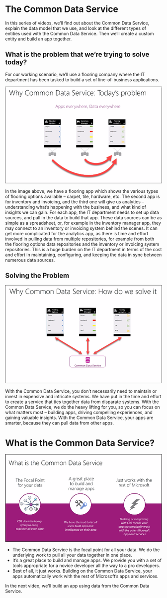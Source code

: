 <properties
   pageTitle="The Common Data Service: Overview | Microsoft PowerApps"
   description="An overview of this powerful way to store and model data"
   services=""
   suite="powerapps"
   documentationCenter="na"
   authors="v-brbene"
   manager="anneta"
   editor=""
   tags=""
   featuredVideoId="os33pHQ9jSU"
   courseDuration="4m"/>

<tags
   ms.service="powerapps"
   ms.devlang="na"
   ms.topic="get-started-article"
   ms.tgt_pltfrm="na"
   ms.workload="na"
   ms.date="6/9/2017"
   ms.author="v-brbene"/>

# The Common Data Service
In this series of videos, we’ll find out about the Common Data Service, explain the data model that we use, and look at the different types of entities used with the Common Data Service. Then we’ll create a custom entity and build an app together. 


## What is the problem that we’re trying to solve today?
For our working scenario, we’ll use a flooring company where the IT department has been tasked to build a set of line-of-business applications. 

![Line-of-business apps](./media/learning-common-data-service-overview/scenario-problem.png)

In the image above, we have a flooring app which shows the various types of flooring options available – carpet, tile, hardware, etc. The second app is for inventory and invoicing, and the third one will give us analytics – understanding what’s happening with the business, and what kind of insights we can gain. For each app, the IT department needs to set up data sources, and pull in the data to build that app. These data sources can be as simple as a spreadsheet, or, for example in the inventory manager app, they may connect to an inventory or invoicing system behind the scenes. It can get more complicated for the analytics app, as there is time and effort involved in pulling data from multiple repositories, for example from both the flooring options data repositories and the inventory or invoicing system repositories. This is a huge burden on the IT department in terms of the cost and effort in maintaining, configuring, and keeping the data in sync between numerous data sources.

## Solving the Problem

![Common Data Service diagram](./media/learning-common-data-service-overview/scenario-solving.png)

With the Common Data Service, you don’t necessarily need to maintain or invest in expensive and intricate systems. We have put in the time and effort to create a service that ties together data from disparate systems. With the Common Data Service, we do the heavy lifting for you, so you can focus on what matters most – building apps, driving compelling experiences, and gaining valuable insights. With the Common Data Service, your apps are smarter, because they can pull data from other apps. 

# What is the Common Data Service?

![What is the Common Data Service](./media/learning-common-data-service-overview/what-is-cds.png)

- The Common Data Service is the focal point for all your data. We do the underlying work to pull all your data together in one place. 
- It’s a great place to build and manage apps. We provide you with a set of tools appropriate for a novice developer all the way to a pro developers. 
- Best of all, it just works. Building on the Common Data Service, your apps automatically work with the rest of Microsoft’s apps and services. 

In the next video, we'll build an app using data from the Common Data Service.

